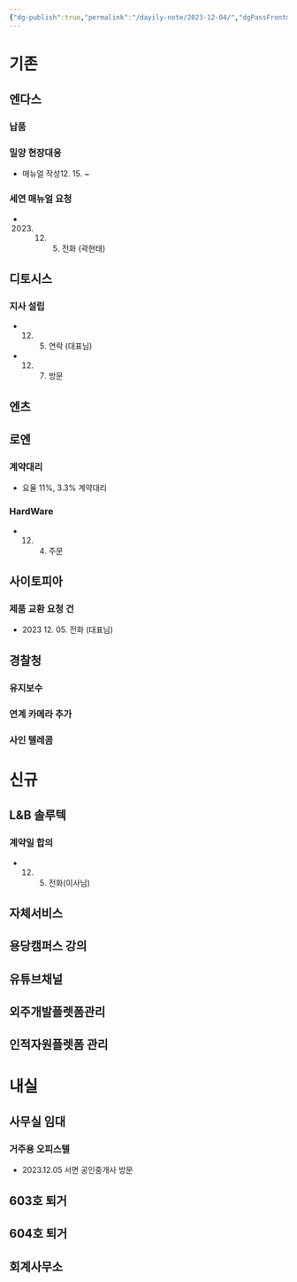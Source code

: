 ```yaml
---
{"dg-publish":true,"permalink":"/dayily-note/2023-12-04/","dgPassFrontmatter":true}
---
```


# 기존
## 엔다스
### 납품
### 밀양 현장대응
 - 매뉴얼 작성12. 15. ~
### 세연 매뉴얼 요청 
- 2023. 12. 05. 전화 (곽현태)
## 디토시스
### 지사 설립
- 12. 05. 연락 (대표님)
- 12. 07. 방문
## 엔츠
## 로엔
### 계약대리
 - 요율 11%, 3.3% 계약대리
### HardWare
 - 12. 04. 주문
## 사이토피아
### 제품 교환 요청 건 
- 2023 12. 05. 전화 (대표님)
## 경찰청
### 유지보수
### 연계 카메라 추가
### 사인 텔레콤

# 신규
## L&B 솔루텍
### 계약일 합의
- 12. 05. 전화(이사님)
## 자체서비스
## 용당캠퍼스 강의
## 유튜브채널
## 외주개발플렛폼관리
## 인적자원플렛폼 관리

# 내실
## 사무실 임대
### 거주용 오피스텔
 - 2023.12.05 서면 공인중개사 방문
## 603호 퇴거
## 604호 퇴거
## 회계사무소

